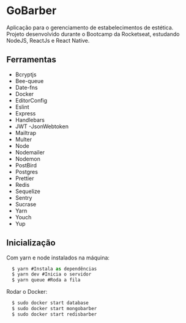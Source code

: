 <h1>GoBarber</h1>
<p>
Aplicação para o gerenciamento de estabelecimentos de estética.</br>
Projeto desenvolvido durante o Bootcamp da Rocketseat, estudando NodeJS, ReactJs e React Native.
</p>

<h2>Ferramentas</h2>
<ul>
  <li>Bcryptjs</li>
  <li>Bee-queue</li>
  <li>Date-fns</li>
  <li>Docker</li>
  <li>EditorConfig</li>
  <li>Eslint</li>
  <li>Express</li>
  <li>Handlebars</li>
  <li>JWT -JsonWebtoken</li>
  <li>Mailtrap</li>
  <li>Multer</li>
  <li>Node</li>
  <li>Nodemailer</li>
  <li>Nodemon</li>
  <li>PostBird</li>
  <li>Postgres</li>
  <li>Prettier</li>
  <li>Redis</li>
  <li>Sequelize</li>
  <li>Sentry</li>
  <li>Sucrase</li>
  <li>Yarn</li>
  <li>Youch</li>
  <li>Yup</li>
</ul>

<h2>Inicialização</h2>
<p>
Com yarn e node instalados na máquina:
</p>

```js
  $ yarn #Instala as dependências 
  $ yarn dev #Inicia o servidor
  $ yarn queue #Roda a fila
```
<p>Rodar o Docker:</p>

```js
  $ sudo docker start database
  $ sudo docker start mongobarber
  $ sudo docker start redisbarber
```
